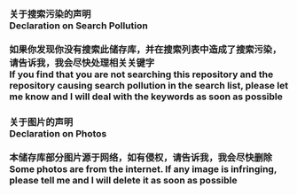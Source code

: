 <h3>关于搜索污染的声明
  <br>Declaration on Search Pollution
  <br><br>
如果你发现你没有搜索此储存库，并在搜索列表中造成了搜索污染，请告诉我，我会尽快处理相关关键字
  <br>If you find that you are not searching this repository and the repository causing search pollution in the search list, please let me know and I will deal with the keywords as soon as possible
</h3>

<h3>关于图片的声明
  <br>Declaration on Photos
  <br><br>
本储存库部分图片源于网络，如有侵权，请告诉我，我会尽快删除
  <br>Some photos are from the internet. If any image is infringing, please tell me and I will delete it as soon as possible
</h3>
